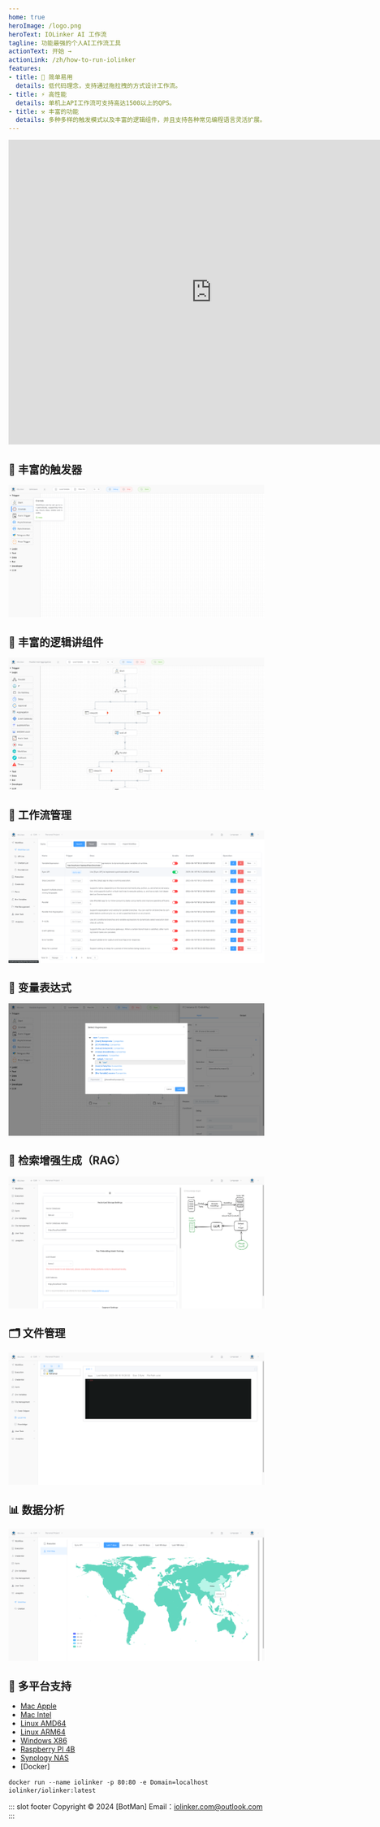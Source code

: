 ```yaml
---
home: true
heroImage: /logo.png
heroText: IOLinker AI 工作流
tagline: 功能最强的个人AI工作流工具
actionText: 开始 →
actionLink: /zh/how-to-run-iolinker
features:
- title: 🤖 简单易用
  details: 低代码理念，支持通过拖拉拽的方式设计工作流。
- title: ⚡ 高性能
  details: 单机上API工作流可支持高达1500以上的QPS。
- title: ⚒️ 丰富的功能
  details: 多种多样的触发模式以及丰富的逻辑组件，并且支持各种常见编程语言灵活扩展。
---
```

<iframe 
    width="800" 
    height="600" 
    src="https://www.youtube.com/embed/yeeWO2zKVgA"  frameborder="0" 
    allow="accelerometer; autoplay; encrypted-media; gyroscope; picture-in-picture" 
    allowfullscreen>
</iframe>


## 🌟 丰富的触发器
![](/rich-trigger.png)

## 🌟 丰富的逻辑讲组件
![](/logic.png)

## 🌟 工作流管理
![](/workflow-management.png)

## 🌟 变量表达式
![](/variable-expression.png)

## 🌟 检索增强生成（RAG）
![](/local-knowledge.png)

## 🗂️ 文件管理
![](/file-management.png)

## 📊 数据分析
![](/data-analysis-worldmap.png)

## 🌟 多平台支持
- [Mac Apple](https://github.com/iolinker/iolinker.com/releases/download/v0.7.3/iolinker-standalone-darwin-arm64-v0.7.3.tar.gz)
- [Mac Intel](https://github.com/iolinker/iolinker.com/releases/download/v0.7.3/iolinker-standalone-darwin-amd64-v0.7.3.tar.gz)
- [Linux AMD64](https://github.com/iolinker/iolinker.com/releases/download/v0.7.3/iolinker-standalone-linux-amd64-v0.7.3.tar.gz)
- [Linux ARM64](https://github.com/iolinker/iolinker.com/releases/download/v0.7.3/iolinker-standalone-linux-amd64-v0.7.3.tar.gz)
- [Windows X86](https://github.com/iolinker/iolinker.com/releases/download/v0.7.3/iolinker-standalone-windows-amd64-v0.7.3.tar.gz)
- [Raspberry PI 4B](https://github.com/iolinker/iolinker.com/releases/download/v0.7.3/iolinker-standalone-linux-armv7-v0.7.3.tar.gz)
- [Synology NAS](https://github.com/iolinker/iolinker.com/releases/download/v0.7.3/iolinker-standalone-linux-armv7-v0.7.3.tar.gz)
- [Docker]
```
docker run --name iolinker -p 80:80 -e Domain=localhost iolinker/iolinker:latest

```

::: slot footer
Copyright © 2024 [BotMan] Email：iolinker.com@outlook.com
:::